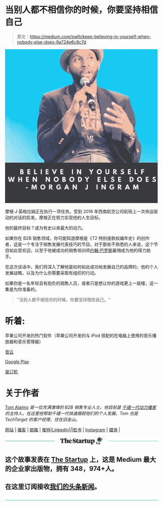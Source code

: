 # 当别人都不相信你的时候，你要坚持相信自己

> 原文：<https://medium.com/swlh/keep-believing-in-yourself-when-nobody-else-does-9a724e6c8c7d>

![](img/6031e1befc2a55a4c46f1337ea140a61.png)

摩根·J·英格拉姆正在执行一项任务。受到 2016 年西南航空公司航班上一次命运驱动的对话的启发，摩根正在努力实现他的人生目标。

他的最终目标？成为有史以来最大的动力。

如果你在 B2B 销售领域，你可能知道摩根是《T2 特别提款权编年史》的创作者，这是一个专注于销售发展代表技巧的节目。对于那些不熟悉的人来说，这个节目如此受欢迎，以至于他被成功的销售培训师[约翰·巴罗斯](https://jbarrows.com/)雇佣成为他的得力助手。

在这次谈话中，我们将深入了解他是如何如此成功地发展自己的品牌的，他的个人发展战略，以及为什么你需要采取有组织的行动。

如果你是一名年轻且有抱负的销售人员，或者只是想让你的游戏更上一层楼，这一集是为你准备的。

> "当别人都不相信你的时候，你要坚持相信自己。"

# 听着:

苹果公司开发的热门软件（苹果公司开发的与 iPod 搭配的在电脑上使用的音乐播放器和音乐管理器）

[音云](https://soundcloud.com/ryan-warner-799706255/64-morgan-ingram)

[Google Play](https://player.fm/series/millennial-momentum)

[装订机](https://www.stitcher.com/podcast/tr-talk-podcast)

# 关于作者

[Tom Alaimo](https://www.linkedin.com/in/tom-alaimo-573a1878/) *是一位充满激情的 B2B 销售专业人士。他目前是* [*千禧一代动力播客*](https://soundcloud.com/ryan-warner-799706255) *的主持人，在这里他帮助千禧一代快速跟踪他们的个人发展。Tom 也是 TechTarget 的客户经理，住在旧金山。*

[网站](http://tomalaimo.com/) | [播客](https://soundcloud.com/ryan-warner-799706255) | [邮箱](mailto:thomasalaimo7@gmail.com) | [推特](https://twitter.com/TomAlaimo_TTGT)|[LinkedIn](https://www.linkedin.com/in/tom-alaimo-573a1878/)|*|*|[脸书](https://www.facebook.com/thomas.alaimo.12) | [Instagram](http://instagram.com/talaimo7) | [媒体](/@TomAlaimo_TTGT) |

[![](img/308a8d84fb9b2fab43d66c117fcc4bb4.png)](https://medium.com/swlh)

## 这个故事发表在 [The Startup](https://medium.com/swlh) 上，这是 Medium 最大的企业家出版物，拥有 348，974+人。

## 在这里订阅接收[我们的头条新闻](http://growthsupply.com/the-startup-newsletter/)。

[![](img/b0164736ea17a63403e660de5dedf91a.png)](https://medium.com/swlh)